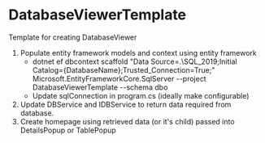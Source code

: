 # DatabaseViewerTemplate
Template for creating DatabaseViewer

1) Populate entity framework models and context using entity framework 
	- dotnet ef dbcontext scaffold "Data Source=.\SQL_2019;Initial Catalog={DatabaseName};Trusted_Connection=True;" Microsoft.EntityFrameworkCore.SqlServer --project DatabaseViewerTemplate --schema dbo
	- Update sqlConnection in program.cs (ideally make configurable)
2) Update DBService and IDBService to return data required from database.
3) Create homepage using retrieved data (or it's child) passed into DetailsPopup or TablePopup
